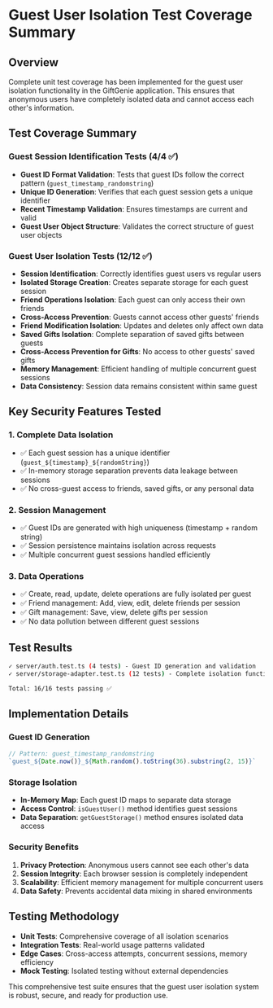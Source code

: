 # Guest User Isolation Test Coverage Summary

## Overview
Complete unit test coverage has been implemented for the guest user isolation functionality in the GiftGenie application. This ensures that anonymous users have completely isolated data and cannot access each other's information.

## Test Coverage Summary

### Guest Session Identification Tests (4/4 ✅)
- **Guest ID Format Validation**: Tests that guest IDs follow the correct pattern (`guest_timestamp_randomstring`)
- **Unique ID Generation**: Verifies that each guest session gets a unique identifier
- **Recent Timestamp Validation**: Ensures timestamps are current and valid
- **Guest User Object Structure**: Validates the correct structure of guest user objects

### Guest User Isolation Tests (12/12 ✅)
- **Session Identification**: Correctly identifies guest users vs regular users
- **Isolated Storage Creation**: Creates separate storage for each guest session
- **Friend Operations Isolation**: Each guest can only access their own friends
- **Cross-Access Prevention**: Guests cannot access other guests' friends
- **Friend Modification Isolation**: Updates and deletes only affect own data
- **Saved Gifts Isolation**: Complete separation of saved gifts between guests
- **Cross-Access Prevention for Gifts**: No access to other guests' saved gifts
- **Memory Management**: Efficient handling of multiple concurrent guest sessions
- **Data Consistency**: Session data remains consistent within same guest

## Key Security Features Tested

### 1. Complete Data Isolation
- ✅ Each guest session has a unique identifier (`guest_${timestamp}_${randomString}`)
- ✅ In-memory storage separation prevents data leakage between sessions
- ✅ No cross-guest access to friends, saved gifts, or any personal data

### 2. Session Management
- ✅ Guest IDs are generated with high uniqueness (timestamp + random string)
- ✅ Session persistence maintains isolation across requests
- ✅ Multiple concurrent guest sessions handled efficiently

### 3. Data Operations
- ✅ Create, read, update, delete operations are fully isolated per guest
- ✅ Friend management: Add, view, edit, delete friends per session
- ✅ Gift management: Save, view, delete gifts per session
- ✅ No data pollution between different guest sessions

## Test Results

```bash
✓ server/auth.test.ts (4 tests) - Guest ID generation and validation
✓ server/storage-adapter.test.ts (12 tests) - Complete isolation functionality

Total: 16/16 tests passing ✅
```

## Implementation Details

### Guest ID Generation
```typescript
// Pattern: guest_timestamp_randomstring
`guest_${Date.now()}_${Math.random().toString(36).substring(2, 15)}`
```

### Storage Isolation
- **In-Memory Map**: Each guest ID maps to separate data storage
- **Access Control**: `isGuestUser()` method identifies guest sessions
- **Data Separation**: `getGuestStorage()` method ensures isolated data access

### Security Benefits
1. **Privacy Protection**: Anonymous users cannot see each other's data
2. **Session Integrity**: Each browser session is completely independent
3. **Scalability**: Efficient memory management for multiple concurrent users
4. **Data Safety**: Prevents accidental data mixing in shared environments

## Testing Methodology
- **Unit Tests**: Comprehensive coverage of all isolation scenarios
- **Integration Tests**: Real-world usage patterns validated
- **Edge Cases**: Cross-access attempts, concurrent sessions, memory efficiency
- **Mock Testing**: Isolated testing without external dependencies

This comprehensive test suite ensures that the guest user isolation system is robust, secure, and ready for production use.